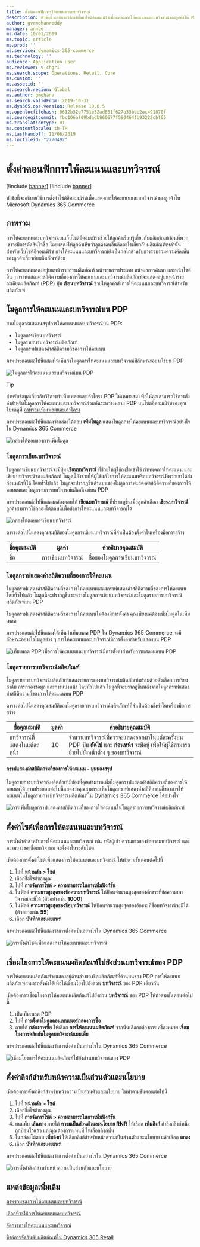 ```yaml
---
title: ตั้งค่าคอนฟิกการให้คะแนนและบทวิจารณ์
description: หัวข้อนี้จะอธิบายวิธีการตั้งค่าไซต์อีคอมเมิร์ซเพื่อแสดงการให้คะแนนและบทวิจารณ์ของลูกค้าใน Microsoft Dynamics 365 Commerce
author: gvrmohanreddy
manager: annbe
ms.date: 10/01/2019
ms.topic: article
ms.prod: ''
ms.service: dynamics-365-commerce
ms.technology: ''
audience: Application user
ms.reviewer: v-chgri
ms.search.scope: Operations, Retail, Core
ms.custom: ''
ms.assetid: ''
ms.search.region: Global
ms.author: gmohanv
ms.search.validFrom: 2019-10-31
ms.dyn365.ops.version: Release 10.0.5
ms.openlocfilehash: 0612b32e7751b32ad851f627a53bce2ac491870f
ms.sourcegitcommit: fbc106af09bdadb860677f590464fb93223cbf65
ms.translationtype: HT
ms.contentlocale: th-TH
ms.lasthandoff: 11/06/2019
ms.locfileid: "2770492"
---
```

# <a name="configure-ratings-and-reviews"></a>ตั้งค่าคอนฟิกการให้คะแนนและบทวิจารณ์

[!include [banner](includes/preview-banner.md)]
[!include [banner](includes/banner.md)]

หัวข้อนี้จะอธิบายวิธีการตั้งค่าไซต์อีคอมเมิร์ซเพื่อแสดงการให้คะแนนและบทวิจารณ์ของลูกค้าใน Microsoft Dynamics 365 Commerce

## <a name="overview"></a>ภาพรวม

การให้คะแนนและบทวิจารณ์บนเว็บไซต์อีคอมเมิร์ซช่วยให้ลูกค้าเรียนรู้เกี่ยวกับผลิตภัณฑ์ก่อนที่พวกเขาจะมีการตัดสินใจซื้อ โดยแสดงให้ลูกค้าเห็นว่าลูกค้าคนอื่นคิดอะไรเกี่ยวกับผลิตภัณฑ์เหล่านั้น สำหรับเว็บไซต์อีคอมเมิร์ซ การให้คะแนนและบทวิจารณ์ยังเป็นกลไกสำหรับการรวบรวมความคิดเห็นของลูกค้าเกี่ยวกับผลิตภัณฑ์ด้วย 

การให้คะแนนแสดงอยู่บนหน้ารายการผลิตภัณฑ์ หน้ารายการประเภท หน้าผลการค้นหา และหน้าไซต์อื่น ๆ กราฟแสดงค่าสถิติความถี่ของการให้คะแนนและบทวิจารณ์ผลิตภัณฑ์จะแสดงอยู่บนหน้ารายละเอียดผลิตภัณฑ์ (PDP) ปุ่ม **เขียนบทวิจารณ์** ช่วยให้ลูกค้าส่งการให้คะแนนและบทวิจารณ์สำหรับผลิตภัณฑ์

## <a name="ratings-and-reviews-modules-on-pdps"></a>โมดูลการให้คะแนนและบทวิจารณ์บน PDP 

สามโมดูลจะแสดงนสรุปการให้คะแนนและบทวิจารณ์บน PDP:

- โมดูลการเขียนบทวิจารณ์
- โมดูลรายการบทวิจารณ์ผลิตภัณฑ์
- โมดูลกราฟแสดงค่าสถิติความถี่ของการให้คะแนน
 
ภาพประกอบต่อไปนี้แสดงให้เห็นว่าโมดูลการให้คะแนนและบทวิจารณ์มีลักษณะอย่างไรบน PDP

![โมดูลการให้คะแนนและบทวิจารณ์บน PDP](media/rnr-eCommerce-pdp-reviews-modules_design.png)

> [!TIP] 
> สำหรับข้อมูลเกี่ยวกับวิธีการทำเท็มเพลตและเค้าโครง PDP ให้เหมาะสม เพื่อให้คุณสามารถใช้การตั้งค่าสำหรับโมดูลการให้คะแนนและบทวิจารณ์ร่วมกันระหว่างหลาย PDP บนไซต์อีคอมเมิร์ซของคุณ โปรดดูที่ [ภาพรวมเท็มเพลตและเค้าโครง](templates-layouts-overview.md)

ภาพประกอบต่อไปนี้แสดงว่ากล่องโต้ตอบ **เพิ่มโมดูล** แสดงโมดูลการให้คะแนนและบทวิจารณ์อย่างไรใน Dynamics 365 Commerce

![กล่องโต้ตอบของการเพิ่มโมดูล](media/rnr-eCommerce-pdp-adding-rnr-modules.png)

### <a name="write-review-module"></a>โมดูลการเขียนบทวิจารณ์

โมดูลการเขียนบทวิจารณ์จะมีปุ่ม **เขียนบทวิจารณ์** ที่ช่วยให้ผู้ใช้ลงชื่อเข้าใช้ กำหนดการให้คะแนน และเขียนบทวิจารณ์ของผลิตภัณฑ์ โมดูลนี้ยังช่วยให้ผู้ใช้แก้ไขการให้คะแนนหรือบทวิจารณ์ที่พวกเขาได้ส่งก่อนหน้านี้ได้ โดยทั่วไปแล้ว โมดูลจะปรากฏขึ้นด้านบนของโมดูลกราฟแสดงค่าสถิติความถี่ของการให้คะแนนและโมดูลรายการบทวิจารณ์ผลิตภัณฑ์บน PDP

ภาพประกอบต่อไปนี้แสดงกล่องตอบโต้ **เขียนบทวิจารณ์** ที่ปรากฏขึ้นเมื่อลูกค้าเลือก **เขียนบทวิจารณ์** ลูกค้าสามารถใช้กล่องโต้ตอบนี้เพื่อส่งการให้คะแนนและบทวิจารณ์ได้

![กล่องโต้ตอบการเขียนบทวิจารณ์](media/rnr-eCommerce-write-review-module.png)

ตารางต่อไปนี้แสดงคุณสมบัติของโมดูลการเขียนบทวิจารณ์ที่จำเป็นต้องตั้งค่าในเครื่องมือการสร้าง

| ชื่อคุณสมบัติ | มูลค่า        | คำอธิบายคุณสมบัติ                 |
|---------------|--------------|--------------------------------------|
| ชื่อ          | การเขียนบทวิจารณ์ | ชื่อของโมดูลการเขียนบทวิจารณ์ |

### <a name="ratings-histogram-module"></a>โมดูลกราฟแสดงค่าสถิติความถี่ของการให้คะแนน

โมดูลกราฟแสดงค่าสถิติความถี่ของการให้คะแนนแสดงกราฟแสดงค่าสถิติความถี่ของการให้คะแนน โดยทั่วไปแล้ว โมดูลนี้จะปรากฏขึ้นระหว่างโมดูลการเขียนบทวิจารณ์และโมดูลรายการบทวิจารณ์ผลิตภัณฑ์บน PDP

โมดูลกราฟแสดงค่าสถิติความถี่ของการให้คะแนนไม่ต้องมีการตั้งค่า คุณเพียงแค่ต้องเพิ่มโมดูลในเท็มเพลต 

ภาพประกอบต่อไปนี้แสดงให้เห็นว่าเท็มเพลต PDP ใน Dynamics 365 Commerce จะมีลักษณะอย่างไรโมดูลต่าง ๆ การให้คะแนนและบทวิจารณ์มีการตั้งค่าสำหรับแสดงบน PDP

![เท็มเพลต PDP เมื่อการให้คะแนนและบทวิจารณ์มีการตั้งค่าสำหรับการแสดงผลบน PDP](media/rnr-eCommerce-pdp-reviews-modules.png)

### <a name="product-reviews-list-module"></a>โมดูลรายการบทวิจารณ์ผลิตภัณฑ์

โมดูลรายการบทวิจารณ์ผลิตภัณฑ์แสดงรายการของบทวิจารณ์ผลิตภัณฑ์พร้อมด้วยตัวเลือกการเรียงลำดับ การกรองข้อมูล และการแบ่งหน้า โดยทั่วไปแล้ว โมดูลนี้จะปรากฏขึ้นหลังจากโมดูลกราฟแสดงค่าสถิติความถี่ของการให้คะแนนบน PDP

ตารางต่อไปนี้แสดงคุณสมบัติของโมดูลรายการบทวิจารณ์ผลิตภัณฑ์ที่จำเป็นต้องตั้งค่าในเครื่องมือการสร้าง

| ชื่อคุณสมบัติ              | มูลค่า | คำอธิบายคุณสมบัติ |
|----------------------------|-------| ---------------------|
| บทวิจารณ์ที่แสดงในแต่ละหน้า | 10    | จำนวนบทวิจารณ์ที่ควรจะแสดงออกมาในแต่ละครั้งบน PDP ปุ่ม **ถัดไป** และ **ก่อนหน้า** จะมีอยู่ เพื่อให้ผู้ใช้สามารถย้ายไปยังหน้าต่าง ๆ ของบทวิจารณ์ |

#### <a name="ratings-histogram--summary-view"></a>กราฟแสดงค่าสถิติความถี่ของการให้คะแนน - มุมมองสรุป

โมดูลรายการบทวิจารณ์ผลิตภัณฑ์มีช่องที่คุณสามารถเพิ่มโมดูลกราฟแสดงค่าสถิติความถี่ของการให้คะแนนได้ ภาพประกอบต่อไปนี้แสดงว่าคุณสามารถเพิ่มโมดูลกราฟแสดงค่าสถิติความถี่ของการให้คะแนนในโมดูลรายการบทวิจารณ์ผลิตภัณฑ์ใน Dynamics 365 Commerce ได้อย่างไร

![การเพิ่มโมดูลกราฟแสดงค่าสถิติความถี่ของการให้คะแนนในโมดูลรายการบทวิจารณ์ผลิตภัณฑ์](media/rnr-eCommerce-pdp-rating-histogram-summary.png)

## <a name="configure-a-site-to-show-ratings-and-reviews"></a>ตั้งค่าไซต์เพื่อการให้คะแนนและบทวิจารณ์

การตั้งค่าค่าสำหรับการให้คะแนนและบทวิจารณ์ เช่น รหัสผู้เช่า ความยาวของข้อความบทวิจารณ์ และความยาวของชื่อบทวิจารณ์ จะตั้งค่าในระดับไซต์ 

เมื่อต้องการตั้งค่าไซต์เพื่อแสดงการให้คะแนนและบทวิจารณ์ ให้ทำตามขั้นตอนต่อไปนี้ 

1. ไปที่ **หน้าหลัก \> ไซต์**
1. เลือกชื่อไซต์ของคุณ 
1. ไปที่ **การจัดการไซต์ \> ความสามารถในการเพิ่มฟังก์ชัน** 
1. ในฟิลด์ **ความยาวสูงสุดของข้อความบทวิจารณ์** ให้ป้อนจำนวนสูงสุดของอักขระที่ข้อความบทวิจารณ์จะมีได้ (ตัวอย่างเช่น **1000**) 
1. ในฟิลด์ **ความยาวสูงสุดของชื่อบทวิจารณ์** ให้ป้อนจำนวนสูงสุดของอักขระที่ชื่อบทวิจารณ์จะมีได้ (ตัวอย่างเช่น **55**) 
1. เลือก **บันทึกและเผยแพร่** 

ภาพประกอบต่อไปนี้แสดงว่าการตั้งค่าเป็นอย่างไรใน Dynamics 365 Commerce

![การตั้งค่าไซต์เพื่อแสดงการให้คะแนนและบทวิจารณ์](media/rnr-eCommerce-site-appsettings.png)

## <a name="link-a-product-rating-to-the-reviews-section-of-a-pdp"></a>เชื่อมโยงการให้คะแนนผลิตภัณฑ์ไปยังส่วนบทวิจารณ์ของ PDP

การให้คะแนนผลิตภัณฑ์จะแสดงอยู่ด้านล่างของชื่อผลิตภัณฑ์ที่ด้านบนของ PDP การให้คะแนนผลิตภัณฑ์สามารถตั้งค่าได้เพื่อให้เชื่อมโยงไปยังส่วน **บทวิจารณ์** ของ PDP เดียวกัน 

เมื่อต้องการเชื่อมโยงการให้คะแนนผลิตภัณฑ์ไปยังส่วน **บทวิจารณ์** ของ PDP ให้ทำตามขั้นตอนต่อไปนี้

1. เปิดเท็มเพลต PDP 
1. ไปที่ **การตั้งค่าโมดูลคอนเทนเนอร์กล่องการซื้อ**
1. ภายใต้ **กล่องการซื้อ** ให้เลือก **การให้คะแนนผลิตภัณฑ์** จากนั้นเลือกกล่องการเครื่องหมาย **เชื่อมโยงการคลิกกับโมดูลบทวิจารณ์แบบเต็ม**

ภาพประกอบต่อไปนี้แสดงว่าการตั้งค่าเป็นอย่างไรใน Dynamics 365 Commerce

![เชื่อมโยงการให้คะแนนผลิตภัณฑ์ไปยังส่วนบทวิจารณ์ของ PDP](media/rnr-eCommerce-buy-box-rating-summary.png)

## <a name="configure-the-link-for-the-privacy-and-policy-page"></a>ตั้งค่าลิงก์สำหรับหน้าความเป็นส่วนตัวและนโยบาย

เมื่อต้องการตั้งค่าลิงก์สำหรับหน้าความเป็นส่วนตัวและนโยบาย ให้ทำตามขั้นตอนต่อไปนี้

1. ไปที่ **หน้าหลัก \> ไซต์**
1. เลือกชื่อไซต์ของคุณ 
1. ไปที่ **การจัดการไซต์ \> ความสามารถในการเพิ่มฟังก์ชัน**
1. บนแท็บ **เส้นทาง** ภายใต้ **ความเป็นส่วนตัวและนโยบาย RNR** ให้เลือก **เพิ่มลิงก์** ถ้าลิงก์ลิงก์หนึ่งถูกป้อนไว้แล้ว และคุณต้องการแทนที่ ให้เลือกลิงก์นั้น 
1. ในกล่องโต้ตอบ **เพิ่มลิงก์** ให้เลือกลิงก์สำหรับหน้าความเป็นส่วนตัวและนโยบาย แล้วเลือก **ตกลง** 
1. เลือก **บันทึกและเผยแพร่** 

ภาพประกอบต่อไปนี้แสดงว่าการตั้งค่าเป็นอย่างไรใน Dynamics 365 Commerce

![การตั้งค่าลิงก์สำหรับหน้าความเป็นส่วนตัวและนโยบาย](media/rnr-eCommerce-rnr-privacy-policy-link.png)

## <a name="additional-resources"></a>แหล่งข้อมูลเพิ่มเติม

[ภาพรวมของการให้คะแนนและบทวิจารณ์](ratings-reviews-overview.md)

[เลือกที่จะใช้การให้คะแนนและบทวิจารณ์](opt-in-ratings-reviews.md)

[จัดการการให้คะแนนและบทวิจารณ์](manage-reviews.md)

[ซิงค์การจัดอันดับผลิตภัณฑ์ใน Dynamics 365 Retail](sync-product-ratings.md)
